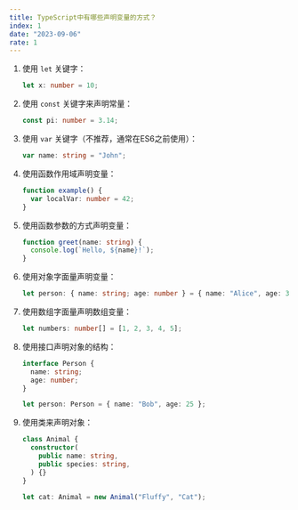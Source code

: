 ```yaml
---
title: TypeScript中有哪些声明变量的方式？
index: 1
date: "2023-09-06"
rate: 1
---
```


1.  使用 `let` 关键字：

    ```typescript
    let x: number = 10;
    ```

2.  使用 `const` 关键字来声明常量：

    ```typescript
    const pi: number = 3.14;
    ```

3.  使用 `var` 关键字（不推荐，通常在ES6之前使用）：

    ```typescript
    var name: string = "John";
    ```

4.  使用函数作用域声明变量：

    ```typescript
    function example() {
      var localVar: number = 42;
    }
    ```

5.  使用函数参数的方式声明变量：

    ```typescript
    function greet(name: string) {
      console.log(`Hello, ${name}!`);
    }
    ```

6.  使用对象字面量声明变量：

    ```typescript
    let person: { name: string; age: number } = { name: "Alice", age: 30 };
    ```

7.  使用数组字面量声明数组变量：

    ```typescript
    let numbers: number[] = [1, 2, 3, 4, 5];
    ```

8.  使用接口声明对象的结构：

    ```typescript
    interface Person {
      name: string;
      age: number;
    }

    let person: Person = { name: "Bob", age: 25 };
    ```

9.  使用类来声明对象：

    ```typescript
    class Animal {
      constructor(
        public name: string,
        public species: string,
      ) {}
    }

    let cat: Animal = new Animal("Fluffy", "Cat");
    ```
